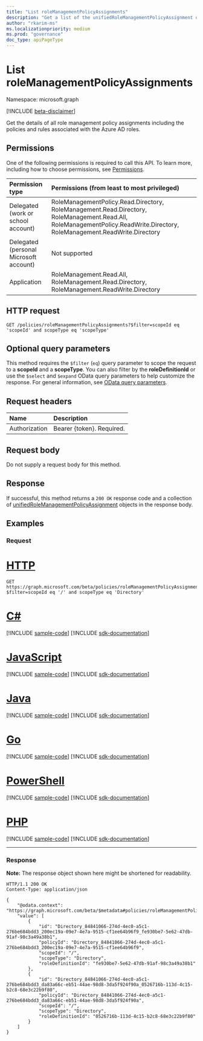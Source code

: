```yaml
---
title: "List roleManagementPolicyAssignments"
description: "Get a list of the unifiedRoleManagementPolicyAssignment objects and their properties."
author: "rkarim-ms"
ms.localizationpriority: medium
ms.prod: "governance"
doc_type: apiPageType
---
```


# List roleManagementPolicyAssignments
Namespace: microsoft.graph

[!INCLUDE [beta-disclaimer](../../includes/beta-disclaimer.md)]

Get the details of all role management policy assignments including the policies and rules associated with the Azure AD roles.

## Permissions
One of the following permissions is required to call this API. To learn more, including how to choose permissions, see [Permissions](/graph/permissions-reference).

|Permission type|Permissions (from least to most privileged)|
|:---|:---|
|Delegated (work or school account)|RoleManagementPolicy.Read.Directory, RoleManagement.Read.Directory, RoleManagement.Read.All, RoleManagementPolicy.ReadWrite.Directory, RoleManagement.ReadWrite.Directory|
|Delegated (personal Microsoft account)|Not supported|
|Application|RoleManagement.Read.All, RoleManagement.Read.Directory, RoleManagement.ReadWrite.Directory|

## HTTP request

<!-- {
  "blockType": "ignored"
}
-->
``` http
GET /policies/roleManagementPolicyAssignments?$filter=scopeId eq 'scopeId' and scopeType eq 'scopeType'
```

## Optional query parameters
This method requires the `$filter` (`eq`) query parameter to scope the request to a **scopeId** and a **scopeType**. You can also filter by the **roleDefinitionId** or use the `$select` and `$expand` OData query parameters to help customize the response. For general information, see [OData query parameters](/graph/query-parameters).

## Request headers
|Name|Description|
|:---|:---|
|Authorization|Bearer {token}. Required.|

## Request body
Do not supply a request body for this method.

## Response

If successful, this method returns a `200 OK` response code and a collection of [unifiedRoleManagementPolicyAssignment](../resources/unifiedrolemanagementpolicyassignment.md) objects in the response body.

## Examples

### Request

# [HTTP](#tab/http)
<!-- {
  "blockType": "request",
  "name": "list_unifiedrolemanagementpolicyassignment"
}
-->
``` http
GET https://graph.microsoft.com/beta/policies/roleManagementPolicyAssignments?$filter=scopeId eq '/' and scopeType eq 'Directory'
```

# [C#](#tab/csharp)
[!INCLUDE [sample-code](../includes/snippets/csharp/list-unifiedrolemanagementpolicyassignment-csharp-snippets.md)]
[!INCLUDE [sdk-documentation](../includes/snippets/snippets-sdk-documentation-link.md)]

# [JavaScript](#tab/javascript)
[!INCLUDE [sample-code](../includes/snippets/javascript/list-unifiedrolemanagementpolicyassignment-javascript-snippets.md)]
[!INCLUDE [sdk-documentation](../includes/snippets/snippets-sdk-documentation-link.md)]

# [Java](#tab/java)
[!INCLUDE [sample-code](../includes/snippets/java/list-unifiedrolemanagementpolicyassignment-java-snippets.md)]
[!INCLUDE [sdk-documentation](../includes/snippets/snippets-sdk-documentation-link.md)]

# [Go](#tab/go)
[!INCLUDE [sample-code](../includes/snippets/go/list-unifiedrolemanagementpolicyassignment-go-snippets.md)]
[!INCLUDE [sdk-documentation](../includes/snippets/snippets-sdk-documentation-link.md)]

# [PowerShell](#tab/powershell)
[!INCLUDE [sample-code](../includes/snippets/powershell/list-unifiedrolemanagementpolicyassignment-powershell-snippets.md)]
[!INCLUDE [sdk-documentation](../includes/snippets/snippets-sdk-documentation-link.md)]

# [PHP](#tab/php)
[!INCLUDE [sample-code](../includes/snippets/php/list-unifiedrolemanagementpolicyassignment-php-snippets.md)]
[!INCLUDE [sdk-documentation](../includes/snippets/snippets-sdk-documentation-link.md)]

---


### Response
**Note:** The response object shown here might be shortened for readability.
<!-- {
  "blockType": "response",
  "truncated": true,
  "@odata.type": "Collection(microsoft.graph.unifiedRoleManagementPolicyAssignment)"
}
-->
``` http
HTTP/1.1 200 OK
Content-Type: application/json

{
    "@odata.context": "https://graph.microsoft.com/beta/$metadata#policies/roleManagementPolicyAssignments",
    "value": [
        {
            "id": "Directory_84841066-274d-4ec0-a5c1-276be684bdd3_200ec19a-09e7-4e7a-9515-cf1ee64b96f9_fe930be7-5e62-47db-91af-98c3a49a38b1",
            "policyId": "Directory_84841066-274d-4ec0-a5c1-276be684bdd3_200ec19a-09e7-4e7a-9515-cf1ee64b96f9",
            "scopeId": "/",
            "scopeType": "Directory",
            "roleDefinitionId": "fe930be7-5e62-47db-91af-98c3a49a38b1"
        },
        {
            "id": "Directory_84841066-274d-4ec0-a5c1-276be684bdd3_da83a66c-eb51-44ae-98d8-3da5f924f90a_0526716b-113d-4c15-b2c8-68e3c22b9f80",
            "policyId": "Directory_84841066-274d-4ec0-a5c1-276be684bdd3_da83a66c-eb51-44ae-98d8-3da5f924f90a",
            "scopeId": "/",
            "scopeType": "Directory",
            "roleDefinitionId": "0526716b-113d-4c15-b2c8-68e3c22b9f80"
        }
    ]
}
```

